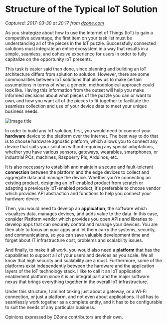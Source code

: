 # Structure of the Typical IoT Solution

_Captured: 2017-03-30 at 20:17 from [dzone.com](https://dzone.com/articles/structure-of-the-typical-iot-solution?edition=287891&utm_source=Daily%20Digest&utm_medium=email&utm_campaign=dd%202017-03-30)_

As you strategize about how to use the Internet of Things (IoT) to gain a competitive advantage, the first item on your task list must be understanding all of the pieces in the IoT puzzle. Successfully connected solutions must integrate an entire ecosystem in a way that results in a simple, seamless, and cohesive experience for users in order to fully capitalize on the opportunity IoT presents.

This task is easier said than done, since planning and building an IoT architecture differs from solution to solution. However, there are some commonalities between IoT solutions that allow us to make certain assumptions in terms of what a generic, methodological approach could look like. Having this information from the outset will help you make informed decisions about what pieces of the puzzle you can or want to own, and how you want all of the pieces to fit together to facilitate the seamless collection and use of your device data to meet your unique business needs.

![Image title](https://dzone.com/storage/temp/4774883-blog-1-1.jpg)

In order to build any IoT solution; first, you would need to connect your **hardware** device to the platform over the Internet. The best way to do that is to choose hardware agnostic platform, which allows you to connect any device that suits your solution without requiring any special adaptations, whether you have various sensors, gateways, wearables, smartphones, or industrial PCs, machines, Raspberry Pis, Arduinos, etc.

It is also necessary to establish and maintain a secure and fault-tolerant **connection** between the platform and the edge devices to collect and aggregate data and manage the device. Whether you're connecting an existing product, designing an IoT-enabled product from scratch or adapting a previously IoT-enabled product, it's preferable to choose vendor which provides API abstraction and functions to help you connect your hardware device.

Then, you would need to develop an **application**, the software which visualizes data, manages devices, and adds value to the data. In this case, consider Platform vendor which provides you open APIs and libraries to develop apps that can securely control and manage your devices. You are then able to focus on your apps and let them carry the systems, security, and communications, so you can save valuable development time and forget about IT infrastructure cost, problems and scalability issues.

And finally, to make it all work, you would also need a **platform** that has the capabilities to support all of your users and devices as you scale. We all know that high security and scalability are a must. Furthermore, some of the platforms exist independently between the hardware and the application layers of the IoT technology stack. I like to call it an IoT application enablement platform since it is an integral part and the major software nexus that brings everything together in the overall IoT infrastructure.

Under this structure, I am not talking just about a gateway, or a Wi-Fi connection, or just a platform, and not even about applications. It all has to seamlessly work together as a complete entity, and it has to be configurable to suit the needs of any particular business.

Opinions expressed by DZone contributors are their own.
